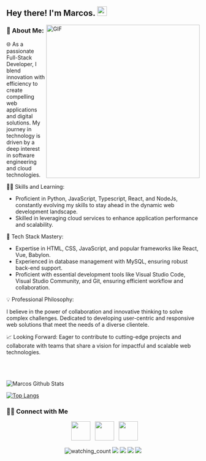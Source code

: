 <h2> Hey there! I'm Marcos. <img src="https://github.com/souvikguria98/souvikguria98/blob/master/Hi.gif" width="25"></h2>
<img align="right" alt="GIF" src="https://media.giphy.com/media/sV58d5Y5YMWNpW0Pcj/giphy.gif" width="400"/>

<h3> 🚀 About Me:</h3>

🌐 As a passionate Full-Stack Developer, I blend innovation with efficiency to create compelling web applications and digital solutions. My journey in technology is driven by a deep interest in software engineering and cloud technologies.

👨‍💻 Skills and Learning:

- Proficient in Python, JavaScript, Typescript, React, and NodeJs, constantly evolving my skills to stay ahead in the dynamic web development landscape.
- Skilled in leveraging cloud services to enhance application performance and scalability.

🔧 Tech Stack Mastery:

- Expertise in HTML, CSS, JavaScript, and popular frameworks like React, Vue, Babylon.
- Experienced in database management with MySQL, ensuring robust back-end support.
- Proficient with essential development tools like Visual Studio Code, Visual Studio Community, and Git, ensuring efficient workflow and collaboration.

💡 Professional Philosophy:

I believe in the power of collaboration and innovative thinking to solve complex challenges.
Dedicated to developing user-centric and responsive web solutions that meet the needs of a diverse clientele.

📈 Looking Forward:
Eager to contribute to cutting-edge projects and collaborate with teams that share a vision for impactful and scalable web technologies.

<br>

</br>

<br>


<img align="center" src="https://github-readme-stats.vercel.app/api?username=MarcosPimienta&include_all_commits=true&count_private=true&show_icons=true&line_height=20&title_color=07d2f1&icon_color=07d2f1&text_color=D3D3D3&bg_color=0,000000,101819" alt="Marcos Github Stats">

</br>


[![Top Langs](https://github-readme-stats.vercel.app/api/top-langs/?username=MarcosPimienta&layout=compact&title_color=b75fa3&text_color=b75fa3&bg_color=101819)](https://github.com/MarcosPimienta/github-readme-stats)

<h3> 🤝🏻 Connect with Me </h3>

<p align="center">
&nbsp; <a href="https://twitter.com/Marcos_Pimienta" target="_blank" rel="noopener noreferrer"><img src="https://img.icons8.com/plasticine/100/000000/twitter.png" width="50" /></a>  
&nbsp; <a href="https://www.linkedin.com/in/marcospimienta/" target="_blank" rel="noopener noreferrer"><img src="https://img.icons8.com/plasticine/100/000000/linkedin.png" width="50" /></a>
&nbsp; <a href="mailto:fenix3819@gmail.com" target="_blank" rel="noopener noreferrer"><img src="https://img.icons8.com/plasticine/100/000000/gmail.png"  width="50" /></a>
</p>

 <p align="center">
  <img src="https://komarev.com/ghpvc/?username=MarcosPimienta&color=brightgreen" alt="watching_count" />
  <img src="https://img.shields.io/badge/Age-34-blue" />
  <img src="https://img.shields.io/badge/Focus-Game%20Development-brightgreen" />
  <img src="https://img.shields.io/badge/Lives-Miami-success" />
  <img src="https://img.shields.io/badge/Languages-English%20%26%20Spanish-brightgreen" />
</p>
<p align="center">
